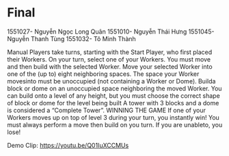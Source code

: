 # Final
1551027- Nguyễn Ngọc Long Quân
1551010- Nguyễn Thái Hưng
1551045- Nguyễn Thanh Tùng
1551032- Tô Minh Thành

Manual
Players take turns, starting with the Start Player, who first placed their Workers.
On your turn, select one of your Workers. You must move and then build with the selected Worker.
Move your selected Worker into one of the (up to) eight neighboring spaces.
The space your Worker movesinto must be unoccupied (not containing a Worker or Dome).
Builda block or dome on an unoccupied space neighboring the moved Worker.
You can build onto a level of any height, but you must choose the correct shape of block or dome for the level being built
A tower with 3 blocks and a dome is considered a “Complete Tower”.
WINNING THE GAME
If one of your Workers moves up on top of level 3 during your turn, you instantly win! 
You must always perform a move then build on you turn. If you are unableto, you lose!

Demo Clip: https://youtu.be/Q01IuXCCMUs
